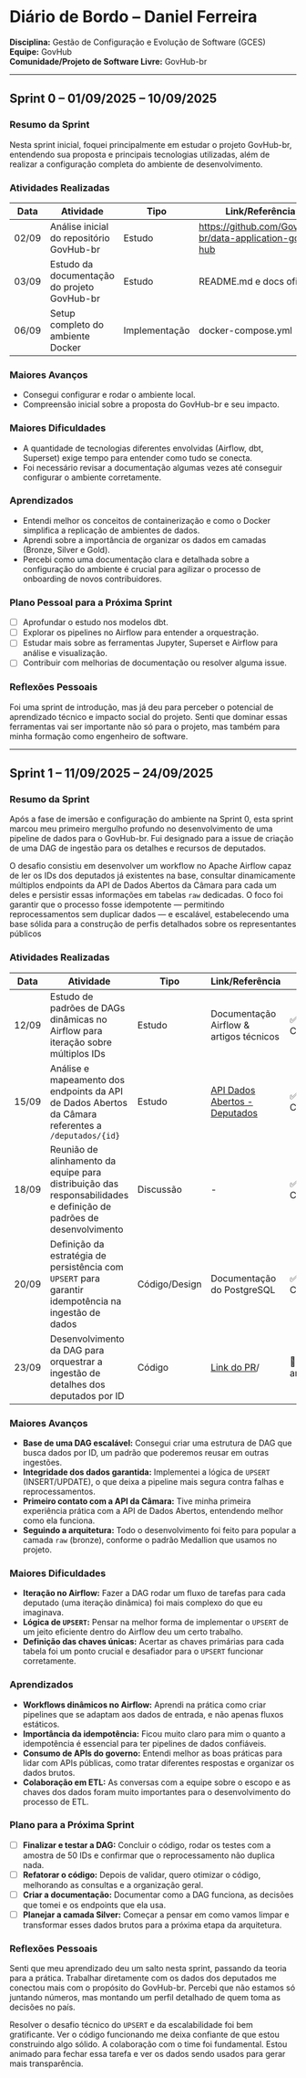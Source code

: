 # Diário de Bordo – Daniel Ferreira

**Disciplina:** Gestão de Configuração e Evolução de Software (GCES)  
**Equipe:** GovHub  
**Comunidade/Projeto de Software Livre:** GovHub-br  

---

## Sprint 0 – 01/09/2025 – 10/09/2025  

### Resumo da Sprint  

Nesta sprint inicial, foquei principalmente em estudar o projeto GovHub-br, entendendo sua proposta e principais tecnologias utilizadas, além de realizar a configuração completa do ambiente de desenvolvimento.  

### Atividades Realizadas  

| Data | Atividade | Tipo | Link/Referência | Status |  
|------|-----------|------|-----------------|---------|  
| 02/09 | Análise inicial do repositório GovHub-br | Estudo | https://github.com/GovHub-br/data-application-gov-hub | ✅ Concluído |  
| 03/09 | Estudo da documentação do projeto GovHub-br | Estudo | README.md e docs oficiais | ✅ Concluído |  
| 06/09 | Setup completo do ambiente Docker | Implementação | docker-compose.yml | ✅ Concluído |  

### Maiores Avanços  

* Consegui configurar e rodar o ambiente local.  
* Compreensão inicial sobre a proposta do GovHub-br e seu impacto.  

### Maiores Dificuldades  

* A quantidade de tecnologias diferentes envolvidas (Airflow, dbt, Superset) exige tempo para entender como tudo se conecta.  
* Foi necessário revisar a documentação algumas vezes até conseguir configurar o ambiente corretamente.  

### Aprendizados  

* Entendi melhor os conceitos de containerização e como o Docker simplifica a replicação de ambientes de dados.  
* Aprendi sobre a importância de organizar os dados em camadas (Bronze, Silver e Gold).
* Percebi como uma documentação clara e detalhada sobre a configuração do ambiente é crucial para agilizar o processo de onboarding de novos contribuidores.

### Plano Pessoal para a Próxima Sprint  

* [ ] Aprofundar o estudo nos modelos dbt.  
* [ ] Explorar os pipelines no Airflow para entender a orquestração.
* [ ] Estudar mais sobre as ferramentas Jupyter, Superset e Airflow para análise e visualização. 
* [ ] Contribuir com melhorias de documentação ou resolver alguma issue.  

### Reflexões Pessoais  

Foi uma sprint de introdução, mas já deu para perceber o potencial de aprendizado técnico e impacto social do projeto. Senti que dominar essas ferramentas vai ser importante não só para o projeto, mas também para minha formação como engenheiro de software.  

---

## Sprint 1 – 11/09/2025 – 24/09/2025

### Resumo da Sprint

Após a fase de imersão e configuração do ambiente na Sprint 0, esta sprint marcou meu primeiro mergulho profundo no desenvolvimento de uma pipeline de dados para o GovHub-br. Fui designado para a issue de criação de uma DAG de ingestão para os detalhes e recursos de deputados.

O desafio consistiu em desenvolver um workflow no Apache Airflow capaz de ler os IDs dos deputados já existentes na base, consultar dinamicamente múltiplos endpoints da API de Dados Abertos da Câmara para cada um deles e persistir essas informações em tabelas `raw` dedicadas. O foco foi garantir que o processo fosse idempotente — permitindo reprocessamentos sem duplicar dados — e escalável, estabelecendo uma base sólida para a construção de perfis detalhados sobre os representantes públicos

### Atividades Realizadas

| Data | Atividade | Tipo | Link/Referência | Status |
|---|---|---|---|---|
| 12/09 | Estudo de padrões de DAGs dinâmicas no Airflow para iteração sobre múltiplos IDs | Estudo | Documentação Airflow & artigos técnicos | ✅ Concluído |
| 15/09 | Análise e mapeamento dos endpoints da API de Dados Abertos da Câmara referentes a `/deputados/{id}` | Estudo | [API Dados Abertos - Deputados](https://dadosabertos.camara.leg.br/api/v2/deputados) | ✅ Concluído |
| 18/09 | Reunião de alinhamento da equipe para distribuição das responsabilidades e definição de padrões de desenvolvimento | Discussão | - | ✅ Concluído |
| 20/09 | Definição da estratégia de persistência com `UPSERT` para garantir idempotência na ingestão de dados | Código/Design | Documentação do PostgreSQL | ✅ Concluído |
| 23/09 | Desenvolvimento da DAG para orquestrar a ingestão de detalhes dos deputados por ID | Código | [Link do PR](https://github.com/GCES-GovHub-2025-2/data-application-gov-hub/issues/5)/ | 🚧 Em andamento |

### Maiores Avanços

* **Base de uma DAG escalável:** Consegui criar uma estrutura de DAG que busca dados por ID, um padrão que poderemos reusar em outras ingestões.
* **Integridade dos dados garantida:** Implementei a lógica de `UPSERT` (INSERT/UPDATE), o que deixa a pipeline mais segura contra falhas e reprocessamentos.
* **Primeiro contato com a API da Câmara:** Tive minha primeira experiência prática com a API de Dados Abertos, entendendo melhor como ela funciona.
* **Seguindo a arquitetura:** Todo o desenvolvimento foi feito para popular a camada `raw` (bronze), conforme o padrão Medallion que usamos no projeto.

### Maiores Dificuldades

* **Iteração no Airflow:** Fazer a DAG rodar um fluxo de tarefas para cada deputado (uma iteração dinâmica) foi mais complexo do que eu imaginava.
* **Lógica de `UPSERT`:** Pensar na melhor forma de implementar o `UPSERT` de um jeito eficiente dentro do Airflow deu um certo trabalho.
* **Definição das chaves únicas:** Acertar as chaves primárias para cada tabela foi um ponto crucial e desafiador para o `UPSERT` funcionar corretamente.

### Aprendizados

* **Workflows dinâmicos no Airflow:** Aprendi na prática como criar pipelines que se adaptam aos dados de entrada, e não apenas fluxos estáticos.
* **Importância da idempotência:** Ficou muito claro para mim o quanto a idempotência é essencial para ter pipelines de dados confiáveis.
* **Consumo de APIs do governo:** Entendi melhor as boas práticas para lidar com APIs públicas, como tratar diferentes respostas e organizar os dados brutos.
* **Colaboração em ETL:** As conversas com a equipe sobre o escopo e as chaves dos dados foram muito importantes para o desenvolvimento do processo de ETL.

### Plano para a Próxima Sprint

* [ ] **Finalizar e testar a DAG:** Concluir o código, rodar os testes com a amostra de 50 IDs e confirmar que o reprocessamento não duplica nada.
* [ ] **Refatorar o código:** Depois de validar, quero otimizar o código, melhorando as consultas e a organização geral.
* [ ] **Criar a documentação:** Documentar como a DAG funciona, as decisões que tomei e os endpoints que ela usa.
* [ ] **Planejar a camada Silver:** Começar a pensar em como vamos limpar e transformar esses dados brutos para a próxima etapa da arquitetura.

### Reflexões Pessoais

Senti que meu aprendizado deu um salto nesta sprint, passando da teoria para a prática. Trabalhar diretamente com os dados dos deputados me conectou mais com o propósito do GovHub-br. Percebi que não estamos só juntando números, mas montando um perfil detalhado de quem toma as decisões no país.

Resolver o desafio técnico do `UPSERT` e da escalabilidade foi bem gratificante. Ver o código funcionando me deixa confiante de que estou construindo algo sólido. A colaboração com o time foi fundamental. Estou animado para fechar essa tarefa e ver os dados sendo usados para gerar mais transparência.
